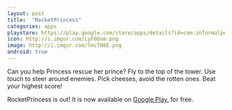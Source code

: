 ```yaml
---
layout: post
title:  "RocketPrincess"
categories: apps
playstore: https://play.google.com/store/apps/details?id=com.informalpenguins.rocketprincess
icon: http://i.imgur.com/LyF0Oom.png
image: http://i.imgur.com/lmcTN6E.png
android: true
---
```


Can you help Princess rescue her prince?
Fly to the top of the tower. Use touch to steer around enemies. Pick cheeses, avoid the rotten ones. Beat your highest score!

RocketPrincess is out! It is now available on [Google Play.][playstore] for free.

[playstore]: https://play.google.com/store/apps/details?id=com.informalpenguins.rocketprincess
